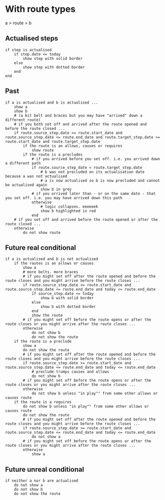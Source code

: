 # With route types

a > route > b

## Actualised steps

	if step is actualised
		if step.date <= today
			show step with solid border
		else
			show step with dotted border
		end
	end

## Past

	if a is actualised and b is actualised ...
		show a
		show b
		# (a bit belt and braces but you may have "arrived" down a different route)
		# if you both set off and arrived after the route opened and before the route closed ...
		if route.source_step.date >= route.start_date and route.source_step.date <= route.end_date and route.target_step.date >= route.start_date and route.target_step.date
			if the route is an allows, causes or requires
				show route
			if the route is a precludes
				# if you arrived before you set off. i.e. you arrived down a different path
				if route.source_step_date < route.target_step.date
					# b was not precluded on its actualisation date because a was not actualised
					# a is now actualised so b is now precluded and cannot be actualised again
					show b in grey
				# if you arrived later than - or on the same date - that you set off. i.e. you may have arrived down this path
				otherwise
					# logic collapses. eeeeeek
					show b highlighted in red
				end
		# if you set off and arrived before the route opened or after the route closed ...
		otherwise
			do not show route

## Future real conditional

	if a is actualised and b is not actualised
		if the routes is an allows or causes
			show a
			# more belts. more braces
			# if you might set off after the route opened and before the route closes and you might arrive before the route closes ...
			if route.source_step.date >= route.start_date and route.source_step.date <= route.end_date and today <= route.end_date
				if source_step.date <= today
					show b with solid border
				else 
					show b with dotted border
				end
				show the route
			# if you might set off before the route opens or after the route closes or you might arrive after the route closes ...
			otherwise
				do not show b
				do not show the route
		if the route is a preclude
			show a
			do not show the route
			# if you might set off after the route opened and before the route closes and you might arrive before the route closes ...
			if route.source_step.date >= route.start_date and route.source_step.date <= route.end_date and today <= route.end_date
				# preclude trumps causes and allows
				do not show b
			# if you might set off before the route opens or after the route closes or you might arrive after the route closes ...
			otherwise
				do not show b unless "in play"" from some other allows or causes route
		if the route is a requires
			do not show b unless "in play"" from some other allows or causes route
			do not show the route
			# if you might set off after the route opened and before the route closes and you might arrive before the route closes ...
			if route.source_step.date >= route.start_date and route.source_step.date <= route.end_date and today <= route.end_date
				do not show a
			# if you might set off before the route opens or after the route closes or you might arrive after the route closes ...
			otherwise
				show a
				
## Future unreal conditional

	if neither a nor b are actualised 
		do not show a
		do not show b
		do not show the route